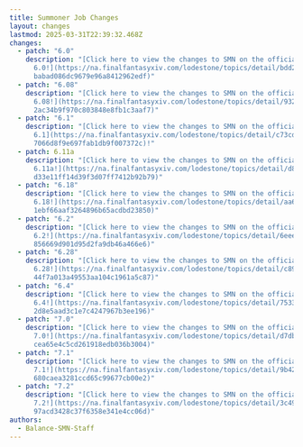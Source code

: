 ```yaml
---
title: Summoner Job Changes
layout: changes
lastmod: 2025-03-31T22:39:32.468Z
changes:
  - patch: "6.0"
    description: "[Click here to view the changes to SMN on the official site for
      6.0!](https://na.finalfantasyxiv.com/lodestone/topics/detail/bdd208b52dda\
      babad086dc9679e96a8412962edf)"
  - patch: "6.08"
    description: "[Click here to view the changes to SMN on the official site for
      6.08!](https://na.finalfantasyxiv.com/lodestone/topics/detail/9325d2a5dae\
      2ac34b9f970c803848e8fb1c3aaf7)"
  - patch: "6.1"
    description: "[Click here to view the changes to SMN on the official site for
      6.1](https://na.finalfantasyxiv.com/lodestone/topics/detail/c73cd28401358\
      7066d8f9e697fab1db9f007372c)!"
  - patch: 6.11a
    description: "[Click here to view the changes to SMN on the official site for
      6.11a!](https://na.finalfantasyxiv.com/lodestone/topics/detail/d88afafea8\
      d33e11ff14d39f3d07ff7412b92b79)"
  - patch: "6.18"
    description: "[Click here to view the changes to SMN on the official site for
      6.18!](https://na.finalfantasyxiv.com/lodestone/topics/detail/aa641701b18\
      1ebf66aaf3264896b65acdbd23850)"
  - patch: "6.2"
    description: "[Click here to view the changes to SMN on the official site for
      6.2!](https://na.finalfantasyxiv.com/lodestone/topics/detail/6eee1ca8a733\
      856669d901d95d2fa9db46a466e6)"
  - patch: "6.28"
    description: "[Click here to view the changes to SMN on the official site for
      6.28!](https://na.finalfantasyxiv.com/lodestone/topics/detail/c8900c4aae5\
      44f7a013a49553aa104c1961a5c87)"
  - patch: "6.4"
    description: "[Click here to view the changes to SMN on the official site for
      6.4!](https://na.finalfantasyxiv.com/lodestone/topics/detail/7533e7a9b6b7\
      2d8e5aad3c1e7c4247967b3ee196)"
  - patch: "7.0"
    description: "[Click here to view the changes to SMN on the official site for
      7.0!](https://na.finalfantasyxiv.com/lodestone/topics/detail/d7db61f938f9\
      cea65e4c5cd261918edb036b3004)"
  - patch: "7.1"
    description: "[Click here to view the changes to SMN on the official site for
      7.1!](https://na.finalfantasyxiv.com/lodestone/topics/detail/9b42b2425f3a\
      680caea3281ccd65c99677cb00e2)"
  - patch: "7.2"
    description: "[Click here to view the changes to SMN on the official site for
      7.2!](https://na.finalfantasyxiv.com/lodestone/topics/detail/3c4910f373e4\
      97acd3428c37f6358e341e4cc06d)"
authors:
  - Balance-SMN-Staff
---
```

